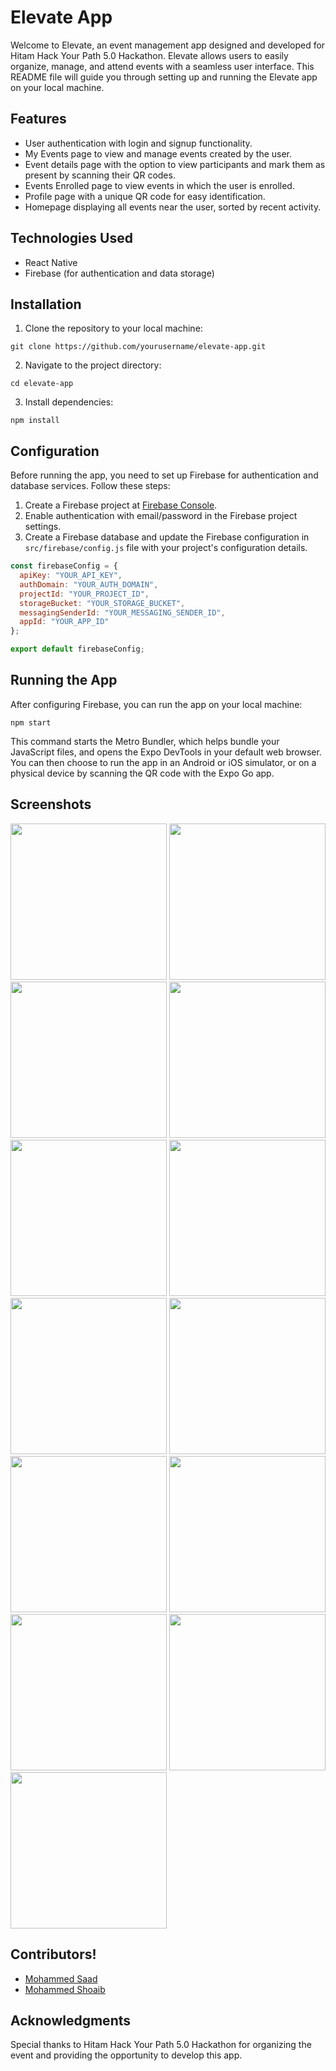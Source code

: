 # Elevate App

Welcome to Elevate, an event management app designed and developed for Hitam Hack Your Path 5.0 Hackathon. Elevate allows users to easily organize, manage, and attend events with a seamless user interface. This README file will guide you through setting up and running the Elevate app on your local machine.

## Features
- User authentication with login and signup functionality.
- My Events page to view and manage events created by the user.
- Event details page with the option to view participants and mark them as present by scanning their QR codes.
- Events Enrolled page to view events in which the user is enrolled.
- Profile page with a unique QR code for easy identification.
- Homepage displaying all events near the user, sorted by recent activity.

## Technologies Used
- React Native
- Firebase (for authentication and data storage)

## Installation
1. Clone the repository to your local machine:

```
git clone https://github.com/yourusername/elevate-app.git
```

2. Navigate to the project directory:

```
cd elevate-app
```

3. Install dependencies:

```
npm install
```

## Configuration
Before running the app, you need to set up Firebase for authentication and database services. Follow these steps:

1. Create a Firebase project at [Firebase Console](https://console.firebase.google.com/).
2. Enable authentication with email/password in the Firebase project settings.
3. Create a Firebase database and update the Firebase configuration in `src/firebase/config.js` file with your project's configuration details.

```javascript
const firebaseConfig = {
  apiKey: "YOUR_API_KEY",
  authDomain: "YOUR_AUTH_DOMAIN",
  projectId: "YOUR_PROJECT_ID",
  storageBucket: "YOUR_STORAGE_BUCKET",
  messagingSenderId: "YOUR_MESSAGING_SENDER_ID",
  appId: "YOUR_APP_ID"
};

export default firebaseConfig;
```

## Running the App
After configuring Firebase, you can run the app on your local machine:

```
npm start
```

This command starts the Metro Bundler, which helps bundle your JavaScript files, and opens the Expo DevTools in your default web browser. You can then choose to run the app in an Android or iOS simulator, or on a physical device by scanning the QR code with the Expo Go app.

## Screenshots

<div align="left">
  <img src="https://github.com/Mohammed-Shoaib01/EventElevate/assets/73358222/a9094e8f-3db9-4329-8eb9-a0273724d538" width="250">
  <img src="https://github.com/Mohammed-Shoaib01/EventElevate/assets/73358222/d522b8c6-1b25-4bd8-8250-5035fecbbbe1" width="250">
  <img src="https://github.com/Mohammed-Shoaib01/EventElevate/assets/73358222/a2d6c829-b640-4389-b1fa-cee1ef14c628" width="250">
  <img src="https://github.com/Mohammed-Shoaib01/EventElevate/assets/73358222/10791198-3969-4805-963e-8f9cf9f86097" width="250">
  <img src="https://github.com/Mohammed-Shoaib01/EventElevate/assets/73358222/176881a2-21c5-4e35-be0b-c799bbc99b58" width="250">
  <img src="https://github.com/Mohammed-Shoaib01/EventElevate/assets/73358222/77b9a41b-95e2-45f4-9af9-5122fb2d9781" width="250">
  <img src="https://github.com/Mohammed-Shoaib01/EventElevate/assets/73358222/997cc9f0-7a85-4710-967f-0c4207c1775e" width="250">
  <img src="https://github.com/Mohammed-Shoaib01/EventElevate/assets/73358222/1d8f625c-83d1-4403-960c-3ba8d2f512ac" width="250">
  <img src="https://github.com/Mohammed-Shoaib01/EventElevate/assets/73358222/5de94b03-b539-409b-a79b-aea93099a367" width="250">
  <img src="https://github.com/Mohammed-Shoaib01/EventElevate/assets/73358222/e756c406-87a0-448f-9664-760d4fe10bb2" width="250">
  <img src="https://github.com/Mohammed-Shoaib01/EventElevate/assets/73358222/eb7eb8fc-e327-4c79-936b-6988a14dce32" width="250">
  <img src="https://github.com/Mohammed-Shoaib01/EventElevate/assets/73358222/e0b267f4-c810-4590-925d-f619b9c5b076" width="250">
  <img src="https://github.com/Mohammed-Shoaib01/EventElevate/assets/73358222/306dd995-ca43-4ca8-bd9c-1afa524f3766" width="250">

</div>

## Contributors!
- [Mohammed Saad]([https://github.com/](https://github.com/b1gh3ro))
- [Mohammed Shoaib](github.com/Mohammed-Shoaib01)
## Acknowledgments
Special thanks to Hitam Hack Your Path 5.0 Hackathon for organizing the event and providing the opportunity to develop this app.
